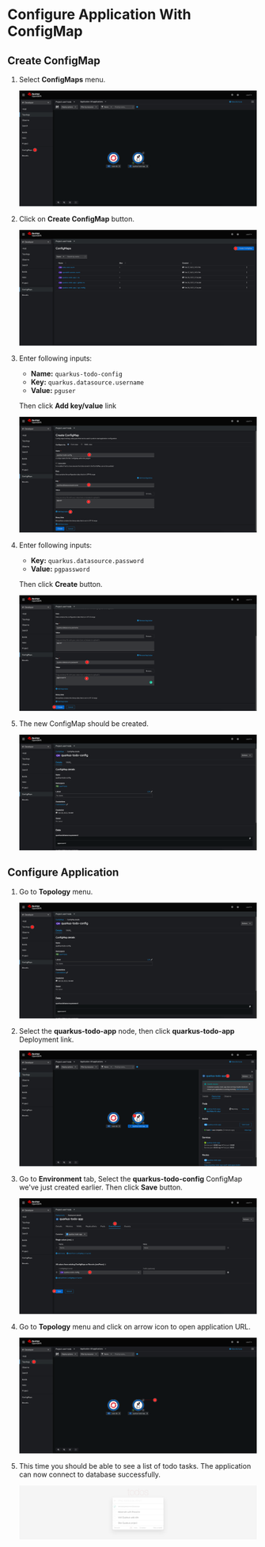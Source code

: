 # Configure Application With ConfigMap

## Create ConfigMap

1. Select **ConfigMaps** menu.

   ![Create ConfigMap](images/deploy-22.png)

2. Click on **Create ConfigMap** button.

   ![Create ConfigMap](images/deploy-23.png)

3. Enter following inputs:

   - **Name:** `quarkus-todo-config`
   - **Key:** `quarkus.datasource.username`
   - **Value:** `pguser`

    Then click **Add key/value** link

   ![Create ConfigMap](images/deploy-24.png)

4. Enter following inputs:

   - **Key:** `quarkus.datasource.password`
   - **Value:** `pgpassword`

    Then click **Create** button.

   ![Create ConfigMap](images/deploy-25.png)

5. The new ConfigMap should be created.

   ![Create ConfigMap](images/deploy-26.png)

## Configure Application

1. Go to **Topology** menu.

   ![Set application configs](images/deploy-27.png)

2. Select the **quarkus-todo-app** node, then click **quarkus-todo-app** Deployment link.

   ![Set application configs](images/deploy-28.png)

3. Go to **Environment** tab, Select the **quarkus-todo-config** ConfigMap we've just created earlier. Then click **Save** button.

   ![Set application configs](images/deploy-29.png)

4. Go to **Topology** menu and click on arrow icon to open application URL.

   ![Set application configs](images/deploy-30.png)

5. This time you should be able to see a list of todo tasks. The application can now connect to database successfully.

   ![Set application configs](images/deploy-31.png)

